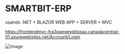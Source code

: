 # SMARTBIT-ERP

usando .NET + BLAZOR WEB APP + SERVER + MVC 

https://frontendmvc-fra3eaegeyddgsau.canadacentral-01.azurewebsites.net/Account/Login

![image](https://github.com/user-attachments/assets/e240da2b-93ea-4cec-9123-145f39c16cf0)
